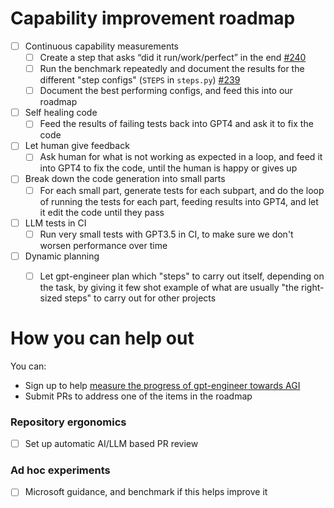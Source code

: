 # Capability improvement roadmap
- [ ] Continuous capability measurements
  - [ ] Create a step that asks “did it run/work/perfect” in the end [#240](https://github.com/AntonOsika/gpt-engineer/issues/240)
  - [ ] Run the benchmark repeatedly and document the results for the different "step configs" (`STEPS` in `steps.py`) [#239](https://github.com/AntonOsika/gpt-engineer/issues/239)
  - [ ] Document the best performing configs, and feed this into our roadmap
- [ ] Self healing code
  - [ ] Feed the results of failing tests back into GPT4 and ask it to fix the code
- [ ] Let human give feedback
  - [ ] Ask human for what is not working as expected in a loop, and feed it into
GPT4 to fix the code, until the human is happy or gives up
- [ ] Break down the code generation into small parts
  - [ ] For each small part, generate tests for each subpart, and do the loop of running the tests for each part, feeding
results into GPT4, and let it edit the code until they pass
- [ ] LLM tests in CI
  - [ ] Run very small tests with GPT3.5 in CI, to make sure we don't worsen
performance over time
- [ ] Dynamic planning
  - [ ] Let gpt-engineer plan which "steps" to carry out itself, depending on the
task, by giving it few shot example of what are usually "the right-sized steps" to carry
out for other projects



# How you can help out
You can:
- Sign up to help [measure the progress of gpt-engineer towards AGI](https://forms.gle/TMX68mScyxQUsE6Y9)
- Submit PRs to address one of the items in the roadmap

### Repository ergonomics
- [ ] Set up automatic AI/LLM based PR review

### Ad hoc experiments
- [ ] Microsoft guidance, and benchmark if this helps improve it
